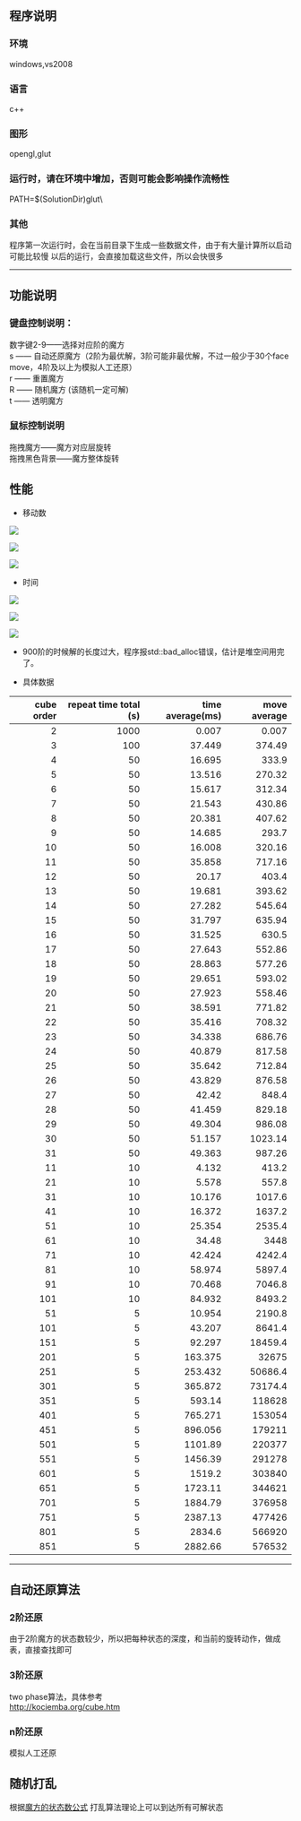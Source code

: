 

## 程序说明

### 环境

windows,vs2008

### 语言

c++

### 图形

opengl,glut

### 运行时，请在环境中增加，否则可能会影响操作流畅性

PATH=$(SolutionDir)glut\

### 其他

程序第一次运行时，会在当前目录下生成一些数据文件，由于有大量计算所以启动可能比较慢
以后的运行，会直接加载这些文件，所以会快很多

----

## 功能说明

### 键盘控制说明：

数字键2-9——选择对应阶的魔方<br/>
s —— 自动还原魔方（2阶为最优解，3阶可能非最优解，不过一般少于30个face move，4阶及以上为模拟人工还原）<br/>
r —— 重置魔方<br/>
R —— 随机魔方 (该随机一定可解)<br/>
t —— 透明魔方<br/>
### 鼠标控制说明
拖拽魔方——魔方对应层旋转<br/>
拖拽黑色背景——魔方整体旋转<br/>

## 性能

* 移动数

![](assets/move_30.png)

![](assets/move_100.png)

![](assets/move_900.png)

* 时间

![](assets/time_30.png)

![](assets/time_100.png)

![](assets/time_900.png)

* 900阶的时候解的长度过大，程序报std::bad_alloc错误，估计是堆空间用完了。

* 具体数据

|cube order | repeat time  total (s)| time average(ms)|	move average |
|---:|---:|---:|---:|
| 2 | 1000 | 0.007 | 0.007 |
| 3 | 100 | 37.449 | 374.49 |
| 4 | 50 | 16.695 | 333.9 |
| 5 | 50 | 13.516 | 270.32 |
| 6 | 50 | 15.617 | 312.34 |
| 7 | 50 | 21.543 | 430.86 |
| 8 | 50 | 20.381 | 407.62 |
| 9 | 50 | 14.685 | 293.7 |
| 10 | 50 | 16.008 | 320.16 |
| 11 | 50 | 35.858 | 717.16 |
| 12 | 50 | 20.17 | 403.4 |
| 13 | 50 | 19.681 | 393.62 |
| 14 | 50 | 27.282 | 545.64 |
| 15 | 50 | 31.797 | 635.94 |
| 16 | 50 | 31.525 | 630.5 |
| 17 | 50 | 27.643 | 552.86 |
| 18 | 50 | 28.863 | 577.26 |
| 19 | 50 | 29.651 | 593.02 |
| 20 | 50 | 27.923 | 558.46 |
| 21 | 50 | 38.591 | 771.82 |
| 22 | 50 | 35.416 | 708.32 |
| 23 | 50 | 34.338 | 686.76 |
| 24 | 50 | 40.879 | 817.58 |
| 25 | 50 | 35.642 | 712.84 |
| 26 | 50 | 43.829 | 876.58 |
| 27 | 50 | 42.42 | 848.4 |
| 28 | 50 | 41.459 | 829.18 |
| 29 | 50 | 49.304 | 986.08 |
| 30 | 50 | 51.157 | 1023.14 |
| 31 | 50 | 49.363 | 987.26 |
| 11 | 10 | 4.132 | 413.2 |
| 21 | 10 | 5.578 | 557.8 |
| 31 | 10 | 10.176 | 1017.6 |
| 41 | 10 | 16.372 | 1637.2 |
| 51 | 10 | 25.354 | 2535.4 |
| 61 | 10 | 34.48 | 3448 |
| 71 | 10 | 42.424 | 4242.4 |
| 81 | 10 | 58.974 | 5897.4 |
| 91 | 10 | 70.468 | 7046.8 |
| 101 | 10 | 84.932 | 8493.2 |
| 51 | 5 | 10.954 | 2190.8 |
| 101 | 5 | 43.207 | 8641.4 |
| 151 | 5 | 92.297 | 18459.4 |
| 201 | 5 | 163.375 | 32675 |
| 251 | 5 | 253.432 | 50686.4 |
| 301 | 5 | 365.872 | 73174.4 |
| 351 | 5 | 593.14 | 118628 |
| 401 | 5 | 765.271 | 153054 |
| 451 | 5 | 896.056 | 179211 |
| 501 | 5 | 1101.89 | 220377 |
| 551 | 5 | 1456.39 | 291278 |
| 601 | 5 | 1519.2 | 303840 |
| 651 | 5 | 1723.11 | 344621 |
| 701 | 5 | 1884.79 | 376958 |
| 751 | 5 | 2387.13 | 477426 |
| 801 | 5 | 2834.6 | 566920 |
| 851 | 5 | 2882.66 | 576532 |


----


## 自动还原算法

### 2阶还原

由于2阶魔方的状态数较少，所以把每种状态的深度，和当前的旋转动作，做成表，直接查找即可

### 3阶还原

two phase算法，具体参考<br/>
http://kociemba.org/cube.htm

### n阶还原

模拟人工还原


## 随机打乱

根据[魔方的状态数公式](http://www.speedcubing.com/chris/cubecombos.html)
打乱算法理论上可以到达所有可解状态
